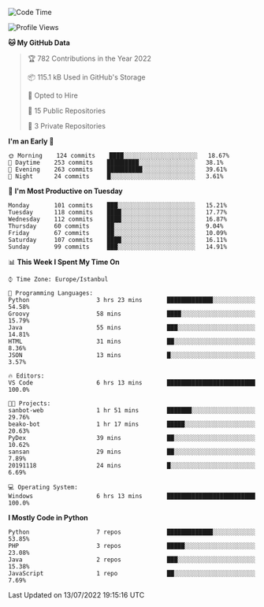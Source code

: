 <!--START_SECTION:waka-->
![Code Time](http://img.shields.io/badge/Code%20Time-0%20secs-blue)

![Profile Views](http://img.shields.io/badge/Profile%20Views-3-blue)

**🐱 My GitHub Data** 

> 🏆 782 Contributions in the Year 2022
 > 
> 📦 115.1 kB Used in GitHub's Storage 
 > 
> 💼 Opted to Hire
 > 
> 📜 15 Public Repositories 
 > 
> 🔑 3 Private Repositories  
 > 
**I'm an Early 🐤** 

```text
🌞 Morning    124 commits    ████░░░░░░░░░░░░░░░░░░░░░   18.67% 
🌆 Daytime    253 commits    █████████░░░░░░░░░░░░░░░░   38.1% 
🌃 Evening    263 commits    ██████████░░░░░░░░░░░░░░░   39.61% 
🌙 Night      24 commits     █░░░░░░░░░░░░░░░░░░░░░░░░   3.61%

```
📅 **I'm Most Productive on Tuesday** 

```text
Monday       101 commits    ███░░░░░░░░░░░░░░░░░░░░░░   15.21% 
Tuesday      118 commits    ████░░░░░░░░░░░░░░░░░░░░░   17.77% 
Wednesday    112 commits    ████░░░░░░░░░░░░░░░░░░░░░   16.87% 
Thursday     60 commits     ██░░░░░░░░░░░░░░░░░░░░░░░   9.04% 
Friday       67 commits     ██░░░░░░░░░░░░░░░░░░░░░░░   10.09% 
Saturday     107 commits    ████░░░░░░░░░░░░░░░░░░░░░   16.11% 
Sunday       99 commits     ███░░░░░░░░░░░░░░░░░░░░░░   14.91%

```


📊 **This Week I Spent My Time On** 

```text
⌚︎ Time Zone: Europe/Istanbul

💬 Programming Languages: 
Python                   3 hrs 23 mins       █████████████░░░░░░░░░░░░   54.58% 
Groovy                   58 mins             ████░░░░░░░░░░░░░░░░░░░░░   15.79% 
Java                     55 mins             ███░░░░░░░░░░░░░░░░░░░░░░   14.81% 
HTML                     31 mins             ██░░░░░░░░░░░░░░░░░░░░░░░   8.36% 
JSON                     13 mins             █░░░░░░░░░░░░░░░░░░░░░░░░   3.57%

🔥 Editors: 
VS Code                  6 hrs 13 mins       █████████████████████████   100.0%

🐱‍💻 Projects: 
sanbot-web               1 hr 51 mins        ███████░░░░░░░░░░░░░░░░░░   29.76% 
beako-bot                1 hr 17 mins        █████░░░░░░░░░░░░░░░░░░░░   20.63% 
PyDex                    39 mins             ██░░░░░░░░░░░░░░░░░░░░░░░   10.62% 
sansan                   29 mins             ██░░░░░░░░░░░░░░░░░░░░░░░   7.89% 
20191118                 24 mins             █░░░░░░░░░░░░░░░░░░░░░░░░   6.69%

💻 Operating System: 
Windows                  6 hrs 13 mins       █████████████████████████   100.0%

```

**I Mostly Code in Python** 

```text
Python                   7 repos             █████████████░░░░░░░░░░░░   53.85% 
PHP                      3 repos             █████░░░░░░░░░░░░░░░░░░░░   23.08% 
Java                     2 repos             ███░░░░░░░░░░░░░░░░░░░░░░   15.38% 
JavaScript               1 repo              ██░░░░░░░░░░░░░░░░░░░░░░░   7.69%

```



 Last Updated on 13/07/2022 19:15:16 UTC
<!--END_SECTION:waka-->

<!--
**3nws/3nws** is a ✨ _special_ ✨ repository because its `README.md` (this file) appears on your GitHub profile.

Here are some ideas to get you started:

- 🔭 I’m currently working on ...
- 🌱 I’m currently learning ...
- 👯 I’m looking to collaborate on ...
- 🤔 I’m looking for help with ...
- 💬 Ask me about ...
- 📫 How to reach me: ...
- 😄 Pronouns: ...
- ⚡ Fun fact: ...
-->
